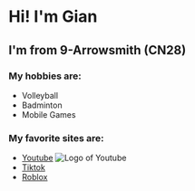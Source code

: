 # Hi! I'm Gian
## I'm from 9-Arrowsmith (CN28)

### My hobbies are:
- Volleyball
- Badminton
- Mobile Games

### My favorite sites are:
- [Youtube](https://youtube.com)
![Logo of Youtube](https://stock.adobe.com/ph/search?k=youtube+logo)
- [Tiktok](https://tiktok.com)
- [Roblox](https://roblox.com)
